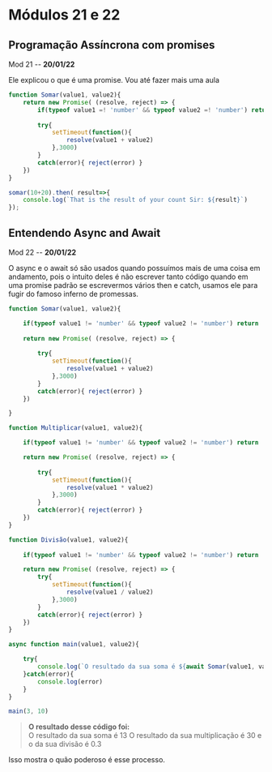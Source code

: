 # Módulos 21 e 22

## Programação Assíncrona com promises

Mod 21 -- **20/01/22**

Ele explicou o que é uma promise. Vou até fazer mais uma aula

~~~js
function Somar(value1, value2){
    return new Promise( (resolve, reject) => {
        if(typeof value1 =! 'number' && typeof value2 =! 'number') return
        
        try{
            setTimeout(function(){
                resolve(value1 + value2)
            },3000)
        }
        catch(error){ reject(error) }
    })
}

somar(10+20).then( result=>{
    console.log(`That is the result of your count Sir: ${result}`)
});
~~~

## Entendendo Async and Await

Mod 22 -- **20/01/22**

O async e o await só são usados quando possuímos mais de uma coisa em andamento, pois o intuito deles é não escrever tanto código quando em uma promise padrão se escrevermos vários then e catch, usamos ele para fugir do famoso inferno de promessas.

~~~js
function Somar(value1, value2){

    if(typeof value1 != 'number' && typeof value2 != 'number') return
    
    return new Promise( (resolve, reject) => {
        
        try{
            setTimeout(function(){
                resolve(value1 + value2)
            },3000)
        }
        catch(error){ reject(error) }
    })

}

function Multiplicar(value1, value2){

    if(typeof value1 != 'number' && typeof value2 != 'number') return

    return new Promise( (resolve, reject) => {
        
        try{
            setTimeout(function(){
                resolve(value1 * value2)
            },3000)
        }
        catch(error){ reject(error) }
    })
}

function Divisão(value1, value2){
    
    if(typeof value1 != 'number' && typeof value2 != 'number') return

    return new Promise( (resolve, reject) => {
        try{
            setTimeout(function(){
                resolve(value1 / value2)
            },3000)
        }
        catch(error){ reject(error) }
    })
}

async function main(value1, value2){

    try{ 
        console.log(`O resultado da sua soma é ${await Somar(value1, value2)} O resultado da sua multiplicação é ${await Multiplicar(value1,value2)} e o da sua divisão é ${await Divisão(value1, value2) }`);
    }catch(error){
        console.log(error)
    }
}

main(3, 10)
~~~

> **O resultado desse código foi:**  
O resultado da sua soma é 13 O resultado da sua multiplicação é 30 e o da sua divisão é 0.3

Isso mostra o quão poderoso é esse processo.
